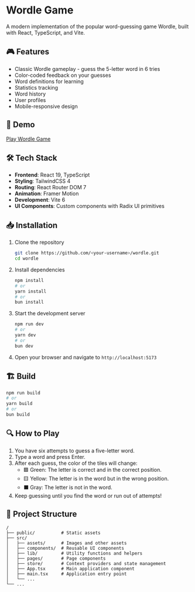 # Wordle Game

A modern implementation of the popular word-guessing game Wordle, built with React, TypeScript, and Vite.

## 🎮 Features

- Classic Wordle gameplay - guess the 5-letter word in 6 tries
- Color-coded feedback on your guesses
- Word definitions for learning
- Statistics tracking
- Word history
- User profiles
- Mobile-responsive design

## 🚀 Demo

[Play Wordle Game](https://wordle-1.vercel.app)

## 🛠️ Tech Stack

- **Frontend**: React 19, TypeScript
- **Styling**: TailwindCSS 4
- **Routing**: React Router DOM 7
- **Animation**: Framer Motion
- **Development**: Vite 6
- **UI Components**: Custom components with Radix UI primitives

## 📥 Installation

1. Clone the repository
   ```bash
   git clone https://github.com/<your-username>/wordle.git
   cd wordle
   ```

2. Install dependencies
   ```bash
   npm install
   # or
   yarn install
   # or
   bun install
   ```

3. Start the development server
   ```bash
   npm run dev
   # or
   yarn dev
   # or
   bun dev
   ```

4. Open your browser and navigate to `http://localhost:5173`

## 🏗️ Build

```bash
npm run build
# or
yarn build
# or
bun build
```

## 🔍 How to Play

1. You have six attempts to guess a five-letter word.
2. Type a word and press Enter.
3. After each guess, the color of the tiles will change:
   - 🟩 Green: The letter is correct and in the correct position.
   - 🟨 Yellow: The letter is in the word but in the wrong position.
   - ⬛ Gray: The letter is not in the word.
4. Keep guessing until you find the word or run out of attempts!

## 🧩 Project Structure

```
/
├── public/          # Static assets
├── src/
│   ├── assets/      # Images and other assets
│   ├── components/  # Reusable UI components
│   ├── lib/         # Utility functions and helpers
│   ├── pages/       # Page components
│   ├── store/       # Context providers and state management
│   ├── App.tsx      # Main application component
│   ├── main.tsx     # Application entry point
│   └── ...
└── ...
```

